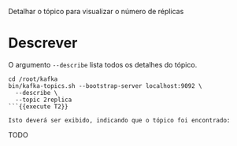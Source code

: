 Detalhar o tópico para visualizar o número de réplicas

# Descrever

O argumento `--describe` lista todos os detalhes do tópico. 

```
cd /root/kafka
bin/kafka-topics.sh --bootstrap-server localhost:9092 \
  --describe \
  --topic 2replica
```{{execute T2}}

Isto deverá ser exibido, indicando que o tópico foi encontrado:

```
TODO
```
